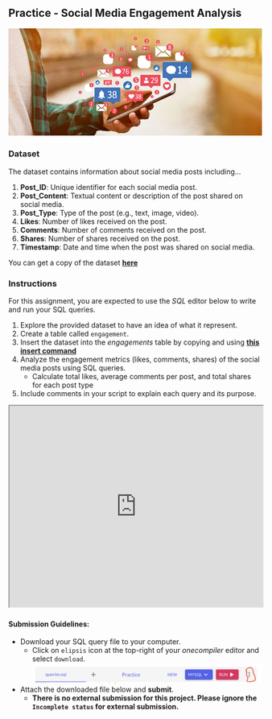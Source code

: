 ## Practice - Social Media Engagement Analysis

![social-media](./databases-and-sql/social-media.jpeg)
### Dataset
The dataset contains information about social media posts including... 

1. **Post_ID**: Unique identifier for each social media post.
2. **Post_Content**: Textual content or description of the post shared on social media.
3. **Post_Type**: Type of the post (e.g., text, image, video).
4. **Likes**: Number of likes received on the post.
5. **Comments**: Number of comments received on the post.
6. **Shares**: Number of shares received on the post.
7. **Timestamp**: Date and time when the post was shared on social media.

You can get a copy of the dataset **[here](https://docs.google.com/spreadsheets/d/1Dwxp4EH9MAy3CbJeEhT0YTCP9KvixWx57xzJHE0h75M/copy)**


### Instructions
For this assignment, you are expected to use the _SQL_ editor below to write and run your SQL queries.
1. Explore the provided dataset to have an idea of what it represent.
2. Create a table called `engagement`.
3. Insert the dataset into the _engagements_ table by copying and using **[this insert command](https://onecompiler.com/mysql/429kbswqw)**
4. Analyze the engagement metrics (likes, comments, shares) of the social media posts using SQL queries.
    - Calculate total likes, average comments per post, and total shares for each post type
5. Include comments in your script to explain each query and its purpose.

<iframe
 frameBorder="1"
 height="400px"  src="https://onecompiler.com/embed/mysql/42cvvbnzg" 
 width="100%"
 ></iframe>


#### Submission Guidelines:
- Download your SQL query file to your computer.
  - Click on `elipsis` icon at the top-right of your _onecompiler_ editor and select `download`.
  ![./databases-and-sql/download.png](./databases-and-sql/download.png)
- Attach the downloaded file below and **submit**.
  - **There is no external submission for this project.  Please ignore the `Incomplete status` for external submission.**

